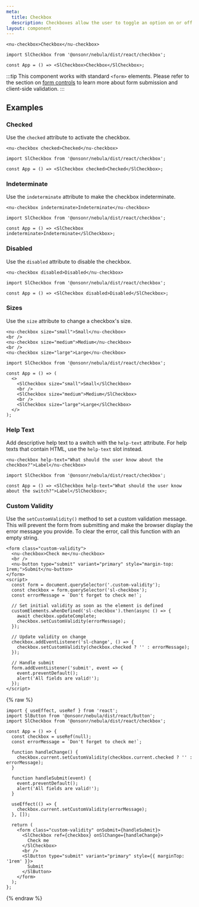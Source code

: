 ```yaml
---
meta:
  title: Checkbox
  description: Checkboxes allow the user to toggle an option on or off.
layout: component
---
```


```html:preview
<nu-checkbox>Checkbox</nu-checkbox>
```

```jsx:react
import SlCheckbox from '@onsonr/nebula/dist/react/checkbox';

const App = () => <SlCheckbox>Checkbox</SlCheckbox>;
```

:::tip
This component works with standard `<form>` elements. Please refer to the section on [form controls](/getting-started/form-controls) to learn more about form submission and client-side validation.
:::

## Examples

### Checked

Use the `checked` attribute to activate the checkbox.

```html:preview
<nu-checkbox checked>Checked</nu-checkbox>
```

```jsx:react
import SlCheckbox from '@onsonr/nebula/dist/react/checkbox';

const App = () => <SlCheckbox checked>Checked</SlCheckbox>;
```

### Indeterminate

Use the `indeterminate` attribute to make the checkbox indeterminate.

```html:preview
<nu-checkbox indeterminate>Indeterminate</nu-checkbox>
```

```jsx:react
import SlCheckbox from '@onsonr/nebula/dist/react/checkbox';

const App = () => <SlCheckbox indeterminate>Indeterminate</SlCheckbox>;
```

### Disabled

Use the `disabled` attribute to disable the checkbox.

```html:preview
<nu-checkbox disabled>Disabled</nu-checkbox>
```

```jsx:react
import SlCheckbox from '@onsonr/nebula/dist/react/checkbox';

const App = () => <SlCheckbox disabled>Disabled</SlCheckbox>;
```

### Sizes

Use the `size` attribute to change a checkbox's size.

```html:preview
<nu-checkbox size="small">Small</nu-checkbox>
<br />
<nu-checkbox size="medium">Medium</nu-checkbox>
<br />
<nu-checkbox size="large">Large</nu-checkbox>
```

```jsx:react
import SlCheckbox from '@onsonr/nebula/dist/react/checkbox';

const App = () => (
  <>
    <SlCheckbox size="small">Small</SlCheckbox>
    <br />
    <SlCheckbox size="medium">Medium</SlCheckbox>
    <br />
    <SlCheckbox size="large">Large</SlCheckbox>
  </>
);
```

### Help Text

Add descriptive help text to a switch with the `help-text` attribute. For help texts that contain HTML, use the `help-text` slot instead.

```html:preview
<nu-checkbox help-text="What should the user know about the checkbox?">Label</nu-checkbox>
```

```jsx:react
import SlCheckbox from '@onsonr/nebula/dist/react/checkbox';

const App = () => <SlCheckbox help-text="What should the user know about the switch?">Label</SlCheckbox>;
```

### Custom Validity

Use the `setCustomValidity()` method to set a custom validation message. This will prevent the form from submitting and make the browser display the error message you provide. To clear the error, call this function with an empty string.

```html:preview
<form class="custom-validity">
  <nu-checkbox>Check me</nu-checkbox>
  <br />
  <nu-button type="submit" variant="primary" style="margin-top: 1rem;">Submit</nu-button>
</form>
<script>
  const form = document.querySelector('.custom-validity');
  const checkbox = form.querySelector('sl-checkbox');
  const errorMessage = `Don't forget to check me!`;

  // Set initial validity as soon as the element is defined
  customElements.whenDefined('sl-checkbox').then(async () => {
    await checkbox.updateComplete;
    checkbox.setCustomValidity(errorMessage);
  });

  // Update validity on change
  checkbox.addEventListener('sl-change', () => {
    checkbox.setCustomValidity(checkbox.checked ? '' : errorMessage);
  });

  // Handle submit
  form.addEventListener('submit', event => {
    event.preventDefault();
    alert('All fields are valid!');
  });
</script>
```

{% raw %}

```jsx:react
import { useEffect, useRef } from 'react';
import SlButton from '@onsonr/nebula/dist/react/button';
import SlCheckbox from '@onsonr/nebula/dist/react/checkbox';

const App = () => {
  const checkbox = useRef(null);
  const errorMessage = `Don't forget to check me!`;

  function handleChange() {
    checkbox.current.setCustomValidity(checkbox.current.checked ? '' : errorMessage);
  }

  function handleSubmit(event) {
    event.preventDefault();
    alert('All fields are valid!');
  }

  useEffect(() => {
    checkbox.current.setCustomValidity(errorMessage);
  }, []);

  return (
    <form class="custom-validity" onSubmit={handleSubmit}>
      <SlCheckbox ref={checkbox} onSlChange={handleChange}>
        Check me
      </SlCheckbox>
      <br />
      <SlButton type="submit" variant="primary" style={{ marginTop: '1rem' }}>
        Submit
      </SlButton>
    </form>
  );
};
```

{% endraw %}
